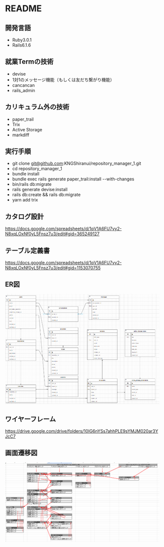 # README

## 開発言語
- Ruby3.0.1
- Rails6.1.6

## 就業Termの技術
- devise
- 1対1のメッセージ機能（もしくは友だち繋がり機能）
- cancancan
- rails_admin

## カリキュラム外の技術
- paper_trail
- Trix
- Active Storage
- markdiff

## 実行手順
- git clone git@github.com:KNGShiranui/repository_manager_1.git
- cd repository_manager_1
- bundle install
- bundle exec rails generate paper_trail:install --with-changes
- bin/rails db:migrate
- rails generate devise:install
- rails db:create && rails db:migrate
- yarn add trix

## カタログ設計
  https://docs.google.com/spreadsheets/d/1qV1A6FU7vy2-N8xqLOxNf0yL5Fnsz7u3/edit#gid=365249127
## テーブル定義書
  https://docs.google.com/spreadsheets/d/1qV1A6FU7vy2-N8xqLOxNf0yL5Fnsz7u3/edit#gid=1153070755
## ER図
  ![ER図](https://github.com/KNGShiranui/Writer-s-base/blob/rails_admin/image/ER%E5%9B%B3%EF%BC%88%E6%94%B9%EF%BC%89.png)
## ワイヤーフレーム
  https://drive.google.com/drive/folders/10IG6nYSs7ahhPLE9sYMJM020ar3YJcC7
## 画面遷移図
  ![画面遷移図](https://github.com/KNGShiranui/Writer-s-base/blob/introduction_of_devise/image/%E7%94%BB%E9%9D%A2%E9%81%B7%E7%A7%BB%E5%9B%B3.png)
